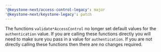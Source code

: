 ```yaml
---
'@keystone-next/access-control-legacy': major
'@keystone-next/keystone-legacy': patch
---
```


The functions `validate*AccessControl` no longer set default values for the `authentication` value. If you are calling these functions directly you will need to make sure you pass in a value for `authentication`. If you are not directly calling these functions then there are no changes required.
